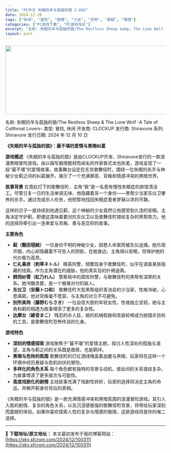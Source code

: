 ```yaml
---
title: "PC中文 失眠的羊与孤独的狼 2.85G"
date: 2024-12-20
tags: ["休闲", "冒险", "剧情", "少女", "恐怖", "悬疑", "情感"]
categories: ["PC游戏下载", "PC游戏专区"]
excerpt: "名称: 失眠的羊与孤独的狼/The Restless Sheep &amp; The Lone Wolf -A Tale of Cutthroat Lovers- 类型: 冒险, 休闲 开发商: CLOCKUP 发行商: Shiravune 系列: Shiravune 发行日期: 2024 年 12&hellip;"
layout: post
---
```


<img class="aligncenter size-full wp-image-100312" src="https://sky.sfcrom.com/wp-content/uploads/2024/12/2024122001534335.webp" alt="" width="660" height="215" />

名称: 失眠的羊与孤独的狼/The Restless Sheep &amp; The Lone Wolf -A Tale of Cutthroat Lovers-
类型: 冒险, 休闲
开发商: CLOCKUP
发行商: Shiravune
系列: Shiravune
发行日期: 2024 年 12 月 10 日

<strong>《失眠的羊与孤独的狼》：最不堪的爱情与黑暗纠葛</strong>

<strong>游戏概述</strong>
《失眠的羊与孤独的狼》是由CLOCKUP开发、Shiravune发行的一款浪漫黑暗冒险游戏。由以描写极限题材而闻名的作家昏式龙也执笔，游戏呈现了一段“最不堪”的爱情故事。故事舞台设定在东京歌舞伎町，围绕一位失眠的杀手与神秘少女蓟之间的纠葛展开，揭示了一个充满罪恶、背叛和情感冲突的黑暗世界。

<strong>故事背景</strong>
在霓虹灯下的歌舞伎町，主角“我”是一名患有慢性失眠症的旅馆清洁工。尽管日复一日的生活单调无味，他隐藏着另一个身份——黑帮少当家东仪卫豢养的杀手。通过完成杀人任务，他短暂地找回失眠症患者梦寐以求的平静。

这样的日子一直持续到他遇见蓟，这个神秘的少女竟然让他感受到久违的安眠。主角决定守护蓟，即便这意味着要对抗东仪卫以及歌舞伎町错综复杂的黑帮势力。他的选择将牵引出一连串爱与背叛、善与恶交织的故事。

<strong>主要角色</strong>
<ul>
 	<li><strong>蓟（懸田毬絵）</strong>
一位身份不明的神秘少女，因卷入命案而被东仪追捕。她乐观开朗，内心却隐藏着不可告人的阴影。在她身边，主角得以安眠，但保护她的代价极为高昂。</li>
 	<li><strong>仁礼春彦（刺草ネトル）</strong>
精英刑警，频繁现身于歌舞伎町，似乎在调查某些隐藏的线索。作为主角潜在的威胁，他的真实目的扑朔迷离。</li>
 	<li><strong>鹈饲纱雪（紅乃れん）</strong>
警察局中的腐败刑警，与歌舞伎町的黑帮有深厚的关系。她冷酷贪婪，是一个极难对付的敌人。</li>
 	<li><strong>东仪卫（安藤トロ和）</strong>
歌舞伎町大型黑帮组织青池会的少当家，性格冷峻，心思缜密。他对背叛毫不宽容，与主角的对立不可避免。</li>
 	<li><strong>别所美玲（藤野むらさき）</strong>
一位自信大胆的年轻女性，性格独立坚韧，她与主角和蓟的相遇为故事增添了更多的复杂性。</li>
 	<li><strong>达摩女（綾音まこ）</strong>
残忍的杀人狂，她的机械假肢和改装轮椅成为她猎杀目标的工具，是歌舞伎町恐怖传说的化身。</li>
</ul>
<strong>游戏特色</strong>
<ul>
 	<li><strong>深刻的情感探索</strong>
游戏聚焦于“最不堪”的爱情主题，探讨人性深处的孤独与渴望。主角与蓟之间的关系既是救赎，也是羁绊。</li>
 	<li><strong>黑暗与危险的氛围</strong>
歌舞伎町的灯红酒绿掩盖着血腥与黑暗，玩家将在这样一个环境中经历悬疑与危机四伏的冒险。</li>
 	<li><strong>多样化的角色关系</strong>
每个角色都有独特的背景与动机，彼此间的关系错综复杂，为故事增添了更多层次与可能性。</li>
 	<li><strong>高度戏剧化的剧情</strong>
主线故事充满了戏剧性转折，玩家的选择将决定主角的命运，并解开蓟身份背后的真相。</li>
</ul>
《失眠的羊与孤独的狼》是一款充满情感冲突和黑暗氛围的浪漫冒险游戏。其引人入胜的剧情、复杂的角色关系，以及沉浸感极强的歌舞伎町背景，将带给玩家深刻而震撼的体验。如果你喜欢探索人性的复杂与情感的极限，这款游戏将是你的唯二选择。

---
📖 **下载地址/原文地址：** 本文最初发布于我的博客网站：[https://sky.sfcrom.com/2024/12/100311](https://sky.sfcrom.com/2024/12/100311)
